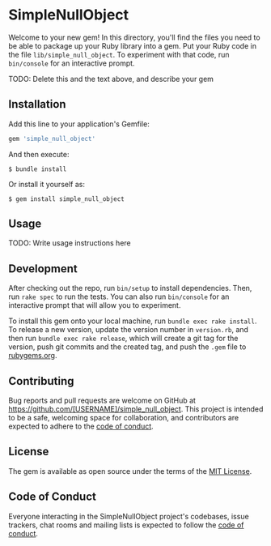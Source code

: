 # SimpleNullObject

Welcome to your new gem! In this directory, you'll find the files you need to be able to package up your Ruby library into a gem. Put your Ruby code in the file `lib/simple_null_object`. To experiment with that code, run `bin/console` for an interactive prompt.

TODO: Delete this and the text above, and describe your gem

## Installation

Add this line to your application's Gemfile:

```ruby
gem 'simple_null_object'
```

And then execute:

    $ bundle install

Or install it yourself as:

    $ gem install simple_null_object

## Usage

TODO: Write usage instructions here

## Development

After checking out the repo, run `bin/setup` to install dependencies. Then, run `rake spec` to run the tests. You can also run `bin/console` for an interactive prompt that will allow you to experiment.

To install this gem onto your local machine, run `bundle exec rake install`. To release a new version, update the version number in `version.rb`, and then run `bundle exec rake release`, which will create a git tag for the version, push git commits and the created tag, and push the `.gem` file to [rubygems.org](https://rubygems.org).

## Contributing

Bug reports and pull requests are welcome on GitHub at https://github.com/[USERNAME]/simple_null_object. This project is intended to be a safe, welcoming space for collaboration, and contributors are expected to adhere to the [code of conduct](https://github.com/[USERNAME]/simple_null_object/blob/main/CODE_OF_CONDUCT.md).

## License

The gem is available as open source under the terms of the [MIT License](https://opensource.org/licenses/MIT).

## Code of Conduct

Everyone interacting in the SimpleNullObject project's codebases, issue trackers, chat rooms and mailing lists is expected to follow the [code of conduct](https://github.com/[USERNAME]/simple_null_object/blob/main/CODE_OF_CONDUCT.md).
